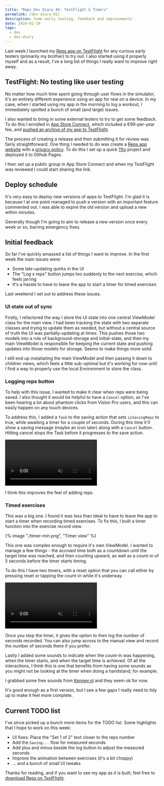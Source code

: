 ```yaml
---
title: "Reps Dev Diary #2: TestFlight & Timers"
permalink: /dev-diary-02/
description: Some early testing, feedback and improvements
date: 2024-02-19
tags:
  - dev
  - dev-diary
---
```


Last week I launched my [Reps app on TestFlight](https://testflight.apple.com/join/Keq4Mca2) for any curious early testers (primarily my brother) to try out. I also started using it properly myself and as a result, I've a long list of things I really want to improve right away.

## TestFlight: No testing like user testing

No matter how much time spent going through user flows in the simulator, it's an entirely different experience using an app for real on a device. In my case, when I started using my app in the morning to log a workout, I immediately spotted a bunch of small (and large) issues.

I also wanted to bring in some external testers to try to get some feedback. To do this I enrolled in [App Store Connect](https://appstoreconnect.apple.com), which included a €99-per-year fee, and [pushed an archive of my app to TestFlight](https://developer.apple.com/documentation/xcode/distributing-your-app-for-beta-testing-and-releases).

The process of creating a release and then submitting it for review was fairly straightforward. One thing I needed to do was create a [Reps app website](https://reps.hop.ie) with a [privacy policy](https://reps.hop.ie/privacy/). To do this I set up a quick [11ty](https://www.11ty.dev) project and deployed it to Github Pages.

I then set up a public group in App Store Connect and when my TestFlight was reviewed I could start sharing the link.

## Deploy schedule

It's very easy to deploy new versions of apps to TestFlight. I'm glad it is because I at one point managed to push a version with an important feature commented out. I was able to expire the old version and upload a new within minutes.

Generally though I'm going to aim to release a new version once every week or so, barring emergency fixes.

## Initial feedback

So far I've quickly amassed a list of things I want to improve. In the first week the main issues were:

- Some late-updating quirks in the UI
- The "Log x reps" button jumps too suddenly to the next exercise, which feels jarring
- It's a hassle to have to leave the app to start a timer for timed exercises

Last weekend I set out to address these issues.

### UI state out of sync

Firstly, I refactored the way I store the UI state into one central ViewModel class for the main view. I had been tracking the state with two separate classes and trying to update them as needed, but without a central source of truth the UI was partially-updating at times. This pushes those two models into a role of background-storage and initial-state, and then my main ViewModel is responsible for keeping the current state and pushing updates into those models for storage. Seems to make things more solid.

I still end up instatiating the main ViewModel and then passing it down to children views, which feels a little sub-optimal but it's working for now until I find a way to properly use the local Environment to store the class.

### Logging reps button

To help with this issue, I wanted to make it clear when reps were being saved. I also thought it would be helpful to have a `Cancel` option, as I've been hearing a lot about phantom clicks from Vision Pro users, and this can easily happen on any touch devices.

To address this, I added a `Task` to the saving action that sets `isSavingReps` to true, while awaiting a timer for a couple of seconds. During this time it'll show a saving message (maybe an icon later) along with a `Cancel` button. Hitting cancel stops the Task before it progresses to the save action.

<div class="video-wrapper">
    <video autoplay muted loop playsinline width="300">
    <source src="https://i.imgur.com/oP7BiI2.mp4" type="video/mp4">
    </video>
</video>

I think this improves the feel of adding reps.

### Timed exercises

This was a big one. I found it was less than ideal to have to leave the app to start a timer when recording timed exercises. To fix this, I built a timer function into the exercise record view.

<div style="max-width: 300px">{% image "./timer-min.png", "Timer view" %}</div>

This one was complex enough to require it's own ViewModel. I wanted to manage a few things - the accrued time both as a countdown until the target time was reached, and then counting upward, as well as a count-in of 5 seconds before the timer starts timing.

To do this I have two timers, with a reset option that you can call either by pressing reset or tapping the count-in while it's underway.

<div class="video-wrapper">
    <video autoplay muted loop playsinline width="300">
    <source src="https://i.imgur.com/I3nM0di.mp4" type="video/mp4">
    </video>
</video>

Once you stop the timer, it gives the option to then log the number of seconds recorded. You can also jump across to the manual view and record the number of seconds there if you prefer.

Lastly I added some sounds to indicate when the count-in was happening, when the timer starts, and when the target time is achieved. Of all the interactions, I think this is one that benefits from having some sounds as you might not be looking at the timer when doing a handstand, for example.

I grabbed some free sounds from [Kenney.nl](https://kenney.nl) and they seem ok for now.

It's good enough as a first version, but I see a few gaps I really need to tidy up to make it feel more complete.

## Current TODO list

I've since picked up a bunch more items for the TODO list. Some highlights that I hope to work on this week:

- UI fixes: Place the "Set 1 of 2" text closer to the reps number
- Add the `Saving...` flow for measured seconds
- Add plus and minus beside the log button to adjust the measured seconds
- Improve the animation between exercises (it's a bit choppy)
- ... and a bunch of small UI tweaks

Thanks for reading, and if you want to see my app as it is built, feel free to [download Reps on TestFlight](https://testflight.apple.com/join/Keq4Mca2).
